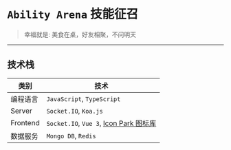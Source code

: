 # `Ability Arena` 技能征召

> 幸福就是: 美食在桌，好友相聚，不问明天

---

## 技术栈

| 类别     | 技术                                                                                |
| -------- | ----------------------------------------------------------------------------------- |
| 编程语言 | `JavaScript`, `TypeScript`                                                          |
| Server   | `Socket.IO`, `Koa.js`                                                               |
| Frontend | `Socket.IO`, `Vue 3`, [Icon Park 图标库](https://iconpark.oceanengine.com/official) |
| 数据服务 | `Mongo DB`, `Redis`                                                                 |
